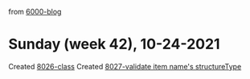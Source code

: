 from [6000-blog](../../../6000-blog.md)
# Sunday (week 42), 10-24-2021
Created [8026-class](../2143/8026-class.md)
Created [8027-validate item name's structureType](../../../../8activities/8027-validate%20item%20name's%20structureType.md)